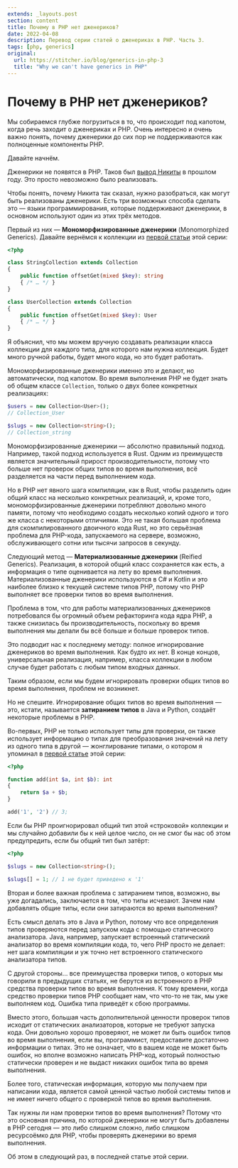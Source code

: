 ```yaml
---
extends: _layouts.post
section: content
title: Почему в PHP нет дженериков?
date: 2022-04-08
description: Перевод серии статей о дженериках в PHP. Часть 3.
tags: [php, generics]
original:
  url: https://stitcher.io/blog/generics-in-php-3
  title: "Why we can't have generics in PHP"
---
```


# Почему в PHP нет дженериков?

Мы собираемся глубже погрузиться в то, что происходит под капотом, когда речь заходит о дженериках и PHP. Очень
интересно и очень важно понять, почему дженерики до сих пор не поддерживаются как полноценные компоненты PHP.

Давайте начнём.

Дженерики не появятся в PHP. Таков
был [вывод Никиты](https://www.reddit.com/r/PHP/comments/j65968/ama_with_the_phpstorm_team_from_jetbrains_on/g7zg9mt/) в
прошлом году. Это просто невозможно было реализовать.

Чтобы понять, почему Никита так сказал, нужно разобраться, как могут быть реализованы дженерики. Есть три
возможных способа сделать это — языки программирования, которые поддерживают дженерики, в основном используют один из
этих трёх методов.

Первый из них — **Мономорфизированные дженерики** (Monomorphized Generics).
Давайте вернёмся к коллекции из [первой статьи](/post/generics-in-php/) этой серии:

```php
<?php

class StringCollection extends Collection
{
    public function offsetGet(mixed $key): string 
    { /* … */ }
}

class UserCollection extends Collection
{
    public function offsetGet(mixed $key): User 
    { /* … */ }
}
```

Я объяснил, что мы можем вручную создавать реализации класса коллекции для каждого типа, для которого нам нужна коллекция.
Будет много ручной работы, будет много кода, но это будет работать.

Мономорфизированные дженерики именно это и делают, но автоматически, под капотом.
Во время выполнения PHP не будет знать об общем классе `Collection`, только о двух более конкретных реализациях:

```php
$users = new Collection<User>();
// Collection_User

$slugs = new Collection<string>();
// Collection_string
```

Мономорфизированные дженерики — абсолютно правильный подход. Например, такой подход используется в Rust. Одним из преимуществ
является значительный прирост производительности, потому что больше нет проверок общих типов во время выполнения, всё
разделяется на части перед выполнением кода.

Но в PHP нет явного шага компиляции, как в Rust, чтобы разделить один общий класс на несколько конкретных реализаций, и,
кроме того, мономорфизированные дженерики потребляют довольно много памяти, потому что необходимо создать несколько копий одного и того
же класса с некоторыми отличиями. Это не такая большая проблема для скомпилированного двоичного кода Rust,
но это серьёзная проблема для PHP-кода, запускаемого на сервере, возможно, обслуживающего сотни или тысячи запросов в секунду.

Следующий метод — **Материализованные дженерики** (Reified Generics). Реализация, в которой общий класс сохраняется как есть, а информация о типе
оценивается на лету во время выполнения. Материализованные дженерики используются в C# и Kotlin и это наиболее близко к текущей
системе типов PHP, потому что PHP выполняет все проверки типов во время выполнения.

Проблема в том, что для работы материализованных дженериков потребовался бы огромный объем рефакторинга кода ядра PHP,
а также снизилась бы производительность, поскольку во время выполнения мы делали бы всё больше и больше проверок типов.

Это подводит нас к последнему методу: полное игнорирование дженериков во время выполнения. Как будто их нет. В конце
концов, универсальная реализация, например, класса коллекции в любом случае будет работать с любым типом входных данных.

Таким образом, если мы будем игнорировать проверки общих типов во время выполнения, проблем не возникнет.

Но не спешите. Игнорирование общих типов во время выполнения — это, кстати, называется **затиранием типов** в Java и
Python, создаёт некоторые проблемы в PHP.

Во-первых, PHP не только использует типы для проверки, он также использует информацию о типах для преобразования
значений на лету из одного типа в другой — жонглирование типами, о котором я упоминал в [первой статье](/post/generics-in-php/) этой серии:

```php
<?php

function add(int $a, int $b): int 
{
    return $a + $b;
}

add('1', '2') // 3;
```

Если бы PHP проигнорировал общий тип этой «строковой» коллекции и мы случайно добавили бы к ней целое число, он не смог
бы нас об этом предупредить, если бы общий тип был затёрт:

```php
<?php

$slugs = new Collection<string>();

$slugs[] = 1; // 1 не будет приведено к '1'
```

Вторая и более важная проблема с затиранием типов, возможно, вы уже догадались, заключается в том,
что типы исчезают. Зачем нам добавлять общие типы, если они затираются во время выполнения?

Есть смысл делать это в Java и Python, потому что все определения типов проверяются перед запуском кода с помощью статического
анализатора. Java, например, запускает встроенный статический анализатор во время компиляции кода, то, чего PHP просто не
делает: нет шага компиляции и уж точно нет встроенного статического анализатора типов.

С другой стороны... все преимущества проверки типов, о которых мы говорили в предыдущих статьях, не берутся из
встроенного в PHP средства проверки типов во время выполнения. К тому времени, когда средство проверки типов PHP
сообщает нам, что что-то не так, мы уже выполняем код. Ошибка типа приведёт к сбою программы.

Вместо этого, большая часть дополнительной ценности проверок типов исходит от статических анализаторов, которые не
требуют запуска кода. Они довольно хорошо проверяют, не может ли быть ошибок типов во время выполнения, если вы,
программист, предоставите достаточно информации о типах. Это не означает, что в вашем коде не может быть ошибок, но
вполне возможно написать PHP-код, который полностью статически проверен и не выдаст никаких ошибок типа во время
выполнения.

Более того, статическая информация, которую мы получаем при написании кода, является самой ценной частью любой системы
типов и не имеет ничего общего с проверкой типов во время выполнения.

Так нужны ли нам проверки типов во время выполнения? Потому что это основная причина, по которой дженерики не могут быть
добавлены в PHP сегодня — это либо слишком сложно, либо слишком ресурсоёмко для PHP, чтобы проверять дженерики во время
выполнения.

Об этом в следующий раз, в последней статье этой серии.